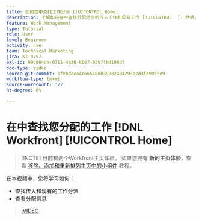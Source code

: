 ```yaml
---
title: 如何在中查找工作分派 [!UICONTROL Home]
description: 了解如何在中查找分配给您的传入工作和现有工作 [!UICONTROL  ]. 然后查看分配信息。
feature: Work Management
type: Tutorial
role: User
level: Beginner
activity: use
team: Technical Marketing
jira: KT-8797
exl-id: 99c864da-0711-4a30-8067-03b7fbd198df
doc-type: video
source-git-commit: 1febdaea4c66540db39882404293ecd3fe9015e9
workflow-type: tm+mt
source-wordcount: '77'
ht-degree: 0%

---
```


# 在中查找您分配的工作 [!DNL Workfront] [!UICONTROL Home]


>[!NOTE] 目前有两个Workfront主页体验。 如果您拥有 <b>新的主页体验</b>，查看 [移除、添加和重新排列主页中的小组件](https://experienceleague.adobe.com/docs/workfront-learn/tutorials-workfront/home/remove-add-and-rearrange-widgets.html?lang=en) 教程。


在本视频中，您将学习如何：

* 查找传入和现有的工作分派
* 查看分配信息

>[!VIDEO](https://video.tv.adobe.com/v/335098/?quality=12&learn=on)

